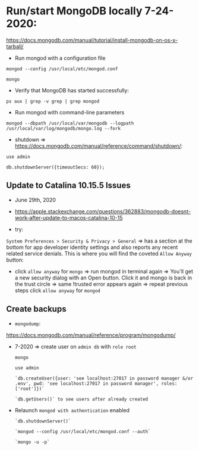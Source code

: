 # Run/start MongoDB locally 7-24-2020:

https://docs.mongodb.com/manual/tutorial/install-mongodb-on-os-x-tarball/

- Run mongod with a configuration file

`mongod --config /usr/local/etc/mongod.conf`

`mongo`

- Verify that MongoDB has started successfully:

`ps aux | grep -v grep | grep mongod`

- Run mongod with command-line parameters

`mongod --dbpath /usr/local/var/mongodb --logpath /usr/local/var/log/mongodb/mongo.log --fork`

- shutdown => https://docs.mongodb.com/manual/reference/command/shutdown/:

`use admin`

`db.shutdownServer({timeoutSecs: 60});`

## Update to Catalina 10.15.5 Issues

- June 29th, 2020

- https://apple.stackexchange.com/questions/362883/mongodb-doesnt-work-after-update-to-macos-catalina-10-15

- try:

 `System Preferences > Security & Privacy > General` => has a section at the bottom for app developer identity settings and also reports any recent related service denials. This is where you will find the coveted `Allow Anyway` button:

  - click `allow anyway` for `mongo` => run mongod in terminal again => You'll get a new security dialog with an Open button. Click it and mongo is back in the trust circle => same !trusted error appears again => repeat previous steps click `allow anyway` for `mongod` 

## Create backups

- `mongodump`:

https://docs.mongodb.com/manual/reference/program/mongodump/

- 7-2020 => create user on `admin db` with `role root`

     `mongo`

     `use admin`

      `db.createUser({user: 'see localhost:27017 in password manager &/or .env', pwd: 'see localhost:27017 in password manager', roles: ['root']})`
      
      `db.getUsers()` to see users after already created

* Relaunch `mongod with authentication` enabled

      `db.shutdownServer()`

      `mongod --config /usr/local/etc/mongod.conf --auth`

      `mongo -u -p`


  


